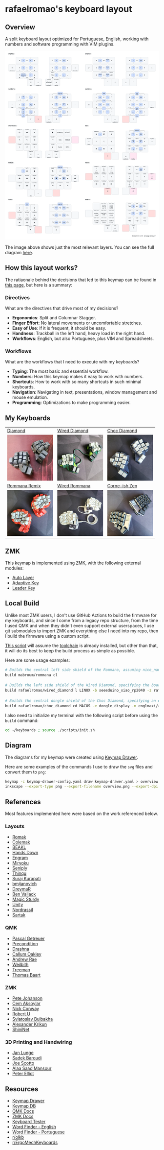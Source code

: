 # rafaelromao's keyboard layout
 
## Overview

A split keyboard layout optimized for Portuguese, English, working with numbers and software programming with VIM plugins.

![img](docs/img/diagrams/overview.png)

The image above shows just the most relevant layers. You can see the full diagram [here](docs/img/diagrams/all.png).

## How this layout works?

The ratiaonale behind the decisions that led to this keymap can be found in [this page](https://rafaelromao.github.io/keyboards), but here is a summary:

### Directives

What are the directives that drive most of my decisions?

- **Ergonomics**: Split and Columnar Stagger.
- **Finger Effort**: No lateral movements or uncomfortable stretches.
- **Easy of Use**: If it is frequent, it should be easy.
- **Handness**: Trackball in the left hand, heavy load in the right hand.
- **Workflows**: English, but also Portuguese, plus VIM and Spreadsheets.

### Workflows

What are the workflows that I need to execute with my keyboards?

- **Typing**: The most basic and essential workflow.
- **Numbers**: How this keymap makes it easy to work with numbers.
- **Shortcut**s: How to work with so many shortcuts in such minimal keyboards.
- **Navigation**: Navigating in text, presentations, window management and mouse emulation.
- **Programming**: Optimizations to make programming easier.

## My Keyboards

<table>
  <tr>
    <td><a href="https://github.com/rafaelromao/diamond">Diamond</a></td>
    <td><a href="https://github.com/rafaelromao/diamond">Wired Diamond</a></td>
    <td><a href="https://github.com/rafaelromao/diamond">Choc Diamond</a></td>
  </tr>
  <tr>
    <td><a href="docs/img/builds/Diamond.jpeg"><img src="docs/img/builds/Diamond.jpeg" width="150" /></a></td>
    <td><a href="docs/img/builds/Wired%20Diamond.jpeg"><img src="docs/img/builds/Wired%20Diamond.jpeg" width="150" /></a></td>
    <td><a href="docs/img/builds/Choc%20Diamond.jpeg"><img src="docs/img/builds/Choc%20Diamond.jpeg" width="150" /></a></td>
  </tr>
  <tr>
    <td><a href="https://github.com/rafaelromao/rommana-remix">Rommana Remix</a></td>
    <td><a href="https://github.com/AlaaSaadAbdo/Rommana">Wired Rommana</a></td>
    <td><a href="https://lowprokb.ca/collections/keyboards/products/corne-ish-zen">Corne-ish Zen</a></td>
  </tr>
  <tr>
    <td><a href="docs/img/builds/Rommana.jpeg"><img src="docs/img/builds/Rommana.jpeg" width="150" /></a></td>
    <td><a href="docs/img/builds/Wired%20Rommana.jpeg"><img src="docs/img/builds/Wired%20Rommana.jpeg" width="150" /></a></td>
    <td><a href="docs/img/builds/Corne-ish%20Zen.jpeg"><img src="docs/img/builds/Corne-ish%20Zen.jpeg" width="150" /></a></td>
  </tr>
</table>

## ZMK

This keymap is implemented using ZMK, with the following external modules:
- [Auto Layer](https://github.com/urob/zmk-auto-layer)
- [Adaptive Key](https://github.com/urob/zmk-adaptive-key)
- [Leader Key](https://github.com/urob/zmk-leader-key)

## Local Build

Unlike most ZMK users, I don't use GitHub Actions to build the firmware for my keyboards, and since I come from a legacy repo structure, from the time I used QMK and when they didn't even support external userspaces, I use git submodules to import ZMK and everything else I need into my repo, then I build the firmware using a custom script. 

[This script](scripts/build.sh) will assume the [toolchain](https://zmk.dev/docs/development/setup) is already installed, but other than that, it will do its best to keep the build process as simple as possible.

Here are some usage examples:

```bash
# Builds the central left side shield of the Rommana, assuming nice_nano_v2 as board and MACOS as target operating system
build mabroum/rommana cl

# Builds the left side shield of the Wired Diamond, specifying the board and ZMK fork to be used instead of the default
build rafaelromao/wired_diamond l LINUX -b seeeduino_xiao_rp2040 -z rafaelromao/zmk

# Builds the central dongle shield of the Choc Diamond, specifying an extra shield and an external module to handle the display
build rafaelromao/choc_diamond cd MACOS -e dongle_display -m englmaxi/zmk-dongle-display
```

I also need to initialize my terminal with the following script before using the `build` command:

```bash
cd ~/keyboards ; source ./scripts/init.sh
```

## Diagram

The diagrams for my keymap were created using [Keymap Drawer](https://github.com/caksoylar/keymap-drawer).

Here are some examples of the commands I use to draw the `svg` files and convert them to `png`:

```bash
keymap -c keymap-drawer-config.yaml draw keymap-drawer.yaml > overview.svg
inkscape --export-type png --export-filename overview.png --export-dpi 300 --export-background=white overview.svg
```

## References

Most features implemented here were based on the work referenced below.

### Layouts

- [Romak](https://github.com/rafaelromao/romak)
- [Colemak](https://colemak.org)
- [BEAKL](https://deskthority.net/wiki/BEAKL)
- [Hands Down](https://sites.google.com/alanreiser.com/handsdown/home)
- [Engram](https://engram.dev)
- [Miryoku](https://github.com/manna-harbour/miryoku)
- [Seniply](https://stevep99.github.io/seniply)
- [Thinqu](https://microexploitation.com/2018/06/04/thinqu/)
- [Suraj Kurapati](https://sunaku.github.io/moergo-glove80-keyboard.html)
- [bmijanovich](https://github.com/bmijanovich/zmk-config)
- [DreymaR](https://dreymar.colemak.org)
- [Ben Vallack](https://youtube.com/c/BenVallack)
- [Magic Sturdy](https://github.com/Ikcelaks/keyboard_layouts/blob/main/magic_sturdy/magic_sturdy.md)
- [Unity](https://lykt.xyz/uno)
- [Nordrassil](https://github.com/empressabyss/nordrassil)
- [Sartak](https://github.com/sartak/keyboard)

### QMK

- [Pascal Getreuer](https://github.com/getreuer/qmk-keymap)
- [Precondition](https://github.com/precondition/dactyl-manuform-keymap)
- [Drashna](https://github.com/drashna/qmk_userspace)
- [Callum Oakley](https://github.com/callum-oakley/qmk_firmware/tree/master/users/callum)
- [Andrew Rae](https://github.com/andrewjrae/kyria-keymap)
- [Weilbith](https://github.com/weilbith/keyboard_firmware)
- [Treeman](https://github.com/treeman/qmk_firmware/tree/master/keyboards/ferris/keymaps/treeman)
- [Thomas Baart](https://thomasbaart.nl/category/mechanical-keyboards/firmware/qmk)

### ZMK

- [Pete Johanson](https://github.com/petejohanson/)
- [Cem Aksoylar](https://github.com/caksoylar)
- [Nick Conway](https://github.com/nickconway)
- [Robert U](https://github.com/urob)
- [Sviatoslav Bulbakha](https://github.com/ssbb)
- [Alexander Krikun](https://github.com/krikun98)
- [ShiniNet](https://github.com/ShiniNet)

### 3D Printing and Handwiring

- [Jan Lunge](https://m.youtube.com/@JanLunge)
- [Sadek Baroudi](https://github.com/sadekbaroudi)
- [Joe Scotto](https://github.com/joe-scotto)
- [Alaa Saad Mansour](https://github.com/AlaaSaadAbdo)
- [Peter Elliot](https://github.com/PJE66)

## Resources

- [Keymap Drawer](https://github.com/caksoylar/keymap-drawer)
- [Keymap DB](https://keymapdb.com/keymaps/rafaelromao/)
- [QMK Docs](https://docs.qmk.fm)
- [ZMK Docs](https://zmk.dev/docs)
- [Keyboard Tester](https://config.qmk.fm/#/test)
- [Word Finder - English](https://www.merriam-webster.com/wordfinder/classic/contains/all/-1/th/1)
- [Word Finder - Portuguese](https://www.palavras.net/search.php?m=th&d=17)
- [r/olkb](https://www.reddit.com/r/olkb)
- [r/ErgoMechKeyboards](https://www.reddit.com/r/ErgoMechKeyboards)
